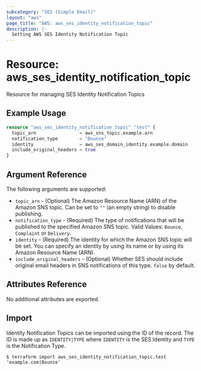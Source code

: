 ```yaml
---
subcategory: "SES (Simple Email)"
layout: "aws"
page_title: "AWS: aws_ses_identity_notification_topic"
description: |-
  Setting AWS SES Identity Notification Topic
---
```


# Resource: aws_ses_identity_notification_topic

Resource for managing SES Identity Notification Topics

## Example Usage

```terraform
resource "aws_ses_identity_notification_topic" "test" {
  topic_arn                = aws_sns_topic.example.arn
  notification_type        = "Bounce"
  identity                 = aws_ses_domain_identity.example.domain
  include_original_headers = true
}
```

## Argument Reference

The following arguments are supported:

* `topic_arn` - (Optional) The Amazon Resource Name (ARN) of the Amazon SNS topic. Can be set to `""` (an empty string) to disable publishing.
* `notification_type` - (Required) The type of notifications that will be published to the specified Amazon SNS topic. Valid Values: `Bounce`, `Complaint` or `Delivery`.
* `identity` - (Required) The identity for which the Amazon SNS topic will be set. You can specify an identity by using its name or by using its Amazon Resource Name (ARN).
* `include_original_headers` - (Optional) Whether SES should include original email headers in SNS notifications of this type. `false` by default.

## Attributes Reference

No additional attributes are exported.

## Import

Identity Notification Topics can be imported using the ID of the record. The ID is made up as `IDENTITY|TYPE` where `IDENTITY` is the SES Identity and `TYPE` is the Notification Type.

```
$ terraform import aws_ses_identity_notification_topic.test 'example.com|Bounce'
```

<!-- cache-key: cdktf-0.17.0-pre.15 input-6610e947f8c98bed15b9a013441dfceca409d605a7c5ad0f111e59cb924d4314 -->